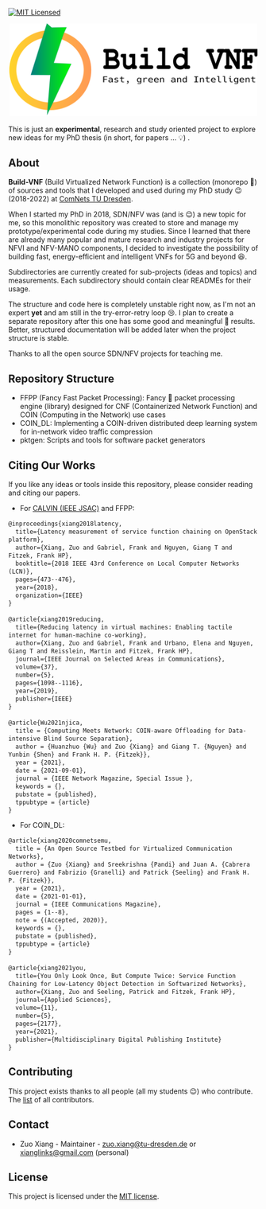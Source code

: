 [![MIT Licensed](https://img.shields.io/github/license/stevelorenz/build-vnf)](https://github.com/stevelorenz/build-vnf/blob/master/LICENSE)

<p align="center">
<img alt="Build-VNF" src="https://github.com/stevelorenz/build-vnf/raw/master/logo/logo_horizontal.png" width="500">
</p>

This is just an **experimental**, research and study oriented project to explore new ideas for my PhD thesis (in short, for papers ... 💡) .

## About

**Build-VNF** (Build Virtualized Network Function) is a collection (monorepo 🙈) of sources and tools that I developed and used during my PhD study :wink: (2018-2022) at [ComNets TU Dresden](https://cn.ifn.et.tu-dresden.de/).

When I started my PhD in 2018, SDN/NFV was (and is 😉) a new topic for me, so this monolithic repository was created to store and manage my prototype/experimental code during my studies.
Since I learned that there are already many popular and mature research and industry projects for NFVI and NFV-MANO components, I decided to investigate the possibility of building fast, energy-efficient and intelligent VNFs for 5G and beyond 😆.

Subdirectories are currently created for sub-projects (ideas and topics) and measurements.
Each subdirectory should contain clear READMEs for their usage.

The structure and code here is completely unstable right now, as I'm not an expert **yet** and am still in the try-error-retry loop 😢.
I plan to create a separate repository after this one has some good and meaningful 🙈 results.
Better, structured documentation will be added later when the project structure is stable.

Thanks to all the open source SDN/NFV projects for teaching me.

## Repository Structure

- FFPP (Fancy Fast Packet Processing): Fancy 🐼 packet processing engine (library) designed for CNF (Containerized Network Function) and COIN (Computing in the Network) use cases
- COIN_DL: Implementing a COIN-driven distributed deep learning system for in-network video traffic compression
- pktgen: Scripts and tools for software packet generators

## Citing Our Works

If you like any ideas or tools inside this repository, please consider reading and citing our papers.

- For [CALVIN (IEEE JSAC)](https://ieeexplore.ieee.org/abstract/document/8672612) and FFPP:

```
@inproceedings{xiang2018latency,
  title={Latency measurement of service function chaining on OpenStack platform},
  author={Xiang, Zuo and Gabriel, Frank and Nguyen, Giang T and Fitzek, Frank HP},
  booktitle={2018 IEEE 43rd Conference on Local Computer Networks (LCN)},
  pages={473--476},
  year={2018},
  organization={IEEE}
}

@article{xiang2019reducing,
  title={Reducing latency in virtual machines: Enabling tactile internet for human-machine co-working},
  author={Xiang, Zuo and Gabriel, Frank and Urbano, Elena and Nguyen, Giang T and Reisslein, Martin and Fitzek, Frank HP},
  journal={IEEE Journal on Selected Areas in Communications},
  volume={37},
  number={5},
  pages={1098--1116},
  year={2019},
  publisher={IEEE}
}

@article{Wu2021njica,
  title = {Computing Meets Network: COIN-aware Offloading for Data-intensive Blind Source Separation},
  author = {Huanzhuo {Wu} and Zuo {Xiang} and Giang T. {Nguyen} and Yunbin {Shen} and Frank H. P. {Fitzek}},
  year = {2021},
  date = {2021-09-01},
  journal = {IEEE Network Magazine, Special Issue },
  keywords = {},
  pubstate = {published},
  tppubtype = {article}
}
```

- For COIN_DL:

```
@article{xiang2020comnetsemu,
  title = {An Open Source Testbed for Virtualized Communication Networks},
  author = {Zuo {Xiang} and Sreekrishna {Pandi} and Juan A. {Cabrera Guerrero} and Fabrizio {Granelli} and Patrick {Seeling} and Frank H. P. {Fitzek}},
  year = {2021},
  date = {2021-01-01},
  journal = {IEEE Communications Magazine},
  pages = {1--8},
  note = {(Accepted, 2020)},
  keywords = {},
  pubstate = {published},
  tppubtype = {article}
}

@article{xiang2021you,
  title={You Only Look Once, But Compute Twice: Service Function Chaining for Low-Latency Object Detection in Softwarized Networks},
  author={Xiang, Zuo and Seeling, Patrick and Fitzek, Frank HP},
  journal={Applied Sciences},
  volume={11},
  number={5},
  pages={2177},
  year={2021},
  publisher={Multidisciplinary Digital Publishing Institute}
}
```

## Contributing

This project exists thanks to all people (all my students 😉) who contribute.
The [list](./CONTRIBUTORS.md) of all contributors.

## Contact

- Zuo Xiang - Maintainer - zuo.xiang@tu-dresden.de or xianglinks@gmail.com (personal)

## License

This project is licensed under the [MIT license](./LICENSE).